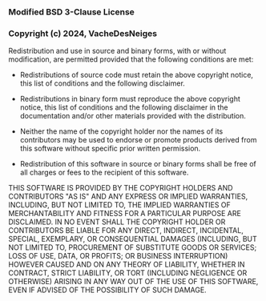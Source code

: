 ### Modified BSD 3-Clause License

### Copyright (c) 2024, VacheDesNeiges

Redistribution and use in source and binary forms, with or without modification, are permitted provided that the following conditions are met:

 *   Redistributions of source code must retain the above copyright notice, this list of conditions and the following disclaimer.

 *   Redistributions in binary form must reproduce the above copyright notice, this list of conditions and the following disclaimer in the documentation and/or other materials provided with the distribution.

 *   Neither the name of the copyright holder nor the names of its contributors may be used to endorse or promote products derived from this software without specific prior written permission.

* Redistribution of this software in source or binary forms shall be free of all charges or fees to the recipient of this software.

THIS SOFTWARE IS PROVIDED BY THE COPYRIGHT HOLDERS AND CONTRIBUTORS "AS IS" AND ANY EXPRESS OR IMPLIED WARRANTIES, INCLUDING, BUT NOT LIMITED TO, THE IMPLIED WARRANTIES OF MERCHANTABILITY AND FITNESS FOR A PARTICULAR PURPOSE ARE DISCLAIMED. IN NO EVENT SHALL THE COPYRIGHT HOLDER OR CONTRIBUTORS BE LIABLE FOR ANY DIRECT, INDIRECT, INCIDENTAL, SPECIAL, EXEMPLARY, OR CONSEQUENTIAL DAMAGES (INCLUDING, BUT NOT LIMITED TO, PROCUREMENT OF SUBSTITUTE GOODS OR SERVICES; LOSS OF USE, DATA, OR PROFITS; OR BUSINESS INTERRUPTION) HOWEVER CAUSED AND ON ANY THEORY OF LIABILITY, WHETHER IN CONTRACT, STRICT LIABILITY, OR TORT (INCLUDING NEGLIGENCE OR OTHERWISE) ARISING IN ANY WAY OUT OF THE USE OF THIS SOFTWARE, EVEN IF ADVISED OF THE POSSIBILITY OF SUCH DAMAGE.
